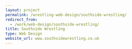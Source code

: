 ```yaml
---
layout: project
permalink: /wrestling-web-design/southside-wrestling/
redirect_from:
  - /work/web-design/southside-wrestling/
title: Southside Wrestling
type: Web Design
website_url: www.southsidewrestling.co.uk
---
```

